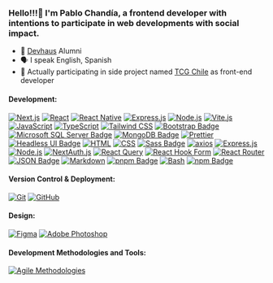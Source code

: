 ### Hello!!!👋 I'm Pablo Chandía, a frontend developer with intentions to participate in web developments with social impact. 

- 🌱 [Devhaus](https://devhausleipzig.de/) Alumni
- 🗣 I speak English, Spanish
- 🎴 Actually participating in side project named [TCG Chile](https://tcgchile.cl) as front-end developer

#### Development:

[![Next.js](https://img.shields.io/badge/Next.js-grey?style=for-the-badge&logo=next.js&logoColor=white)](https://nextjs.org/)
[![React](https://img.shields.io/badge/react-%2320232a.svg?style=for-the-badge&logo=react&logoColor=%2361DAFB)](https://reactjs.org/)
[![React Native](https://img.shields.io/badge/React%20Native-61DAFB?style=for-the-badge&logo=react&logoColor=white)](https://reactnative.dev/)
[![Express.js](https://img.shields.io/badge/express.js-%23404d59.svg?style=for-the-badge&logo=express&logoColor=%2361DAFB)](https://expressjs.com/)
[![Node.js](https://img.shields.io/badge/node.js-6DA55F?style=for-the-badge&logo=node.js&logoColor=white)](https://nodejs.org/)
[![Vite.js](https://img.shields.io/badge/Vite.js-646CFF?style=for-the-badge&logo=vite&logoColor=white)](https://vitejs.dev/)
[![JavaScript](https://img.shields.io/badge/javascript-%23323330.svg?style=for-the-badge&logo=javascript&logoColor=%23F7DF1E)](https://developer.mozilla.org/en-US/docs/Web/JavaScript)
[![TypeScript](https://img.shields.io/badge/TypeScript-007ACC?style=for-the-badge&logo=typescript&logoColor=white)](https://www.typescriptlang.org/)
[![Tailwind CSS](https://img.shields.io/badge/Tailwind%20CSS-%2338B2AC.svg?style=for-the-badge&logo=tailwind-css&logoColor=white)](https://tailwindcss.com/)
[![Bootstrap Badge](https://img.shields.io/badge/Bootstrap-7952B3?logo=bootstrap&logoColor=fff&style=for-the-badge)](https://getbootstrap.com/)
[![Microsoft SQL Server Badge](https://img.shields.io/badge/Microsoft%20SQL%20Server-CC2927?logo=microsoftsqlserver&logoColor=fff&style=for-the-badge)](https://learn.microsoft.com/en-us/sql/?view=sql-server-ver16)
[![MongoDB Badge](https://img.shields.io/badge/MongoDB-47A248?logo=mongodb&logoColor=fff&style=for-the-badge)](https://www.mongodb.com/docs/)
[![Prettier](https://img.shields.io/badge/Prettier-F7B93E?style=for-the-badge&logo=prettier&logoColor=black)](https://prettier.io/)
[![Headless UI Badge](https://img.shields.io/badge/Headless%20UI-66E3FF?logo=headlessui&logoColor=000&style=for-the-badge)](https://headlessui.com/)
[![HTML](https://img.shields.io/badge/HTML-%23E34F26.svg?style=for-the-badge&logo=html5&logoColor=white)](https://developer.mozilla.org/en-US/docs/Web/HTML)
[![CSS](https://img.shields.io/badge/CSS-%231572B6.svg?style=for-the-badge&logo=css3&logoColor=white)](https://developer.mozilla.org/en-US/docs/Web/CSS)
[![Sass Badge](https://img.shields.io/badge/Sass-C69?logo=sass&logoColor=fff&style=for-the-badge)](https://sass-lang.com/)
[![axios](https://img.shields.io/badge/axios-5C63AB?style=for-the-badge&logo=axios&logoColor=white)](https://axios-http.com/)
[![Express.js](https://img.shields.io/badge/express.js-%23404d59.svg?style=for-the-badge&logo=express&logoColor=%2361DAFB)](https://expressjs.com/)
[![Node.js](https://img.shields.io/badge/node.js-6DA55F?style=for-the-badge&logo=node.js&logoColor=white)](https://nodejs.org/)
[![NextAuth.js](https://img.shields.io/badge/NextAuth.js-000000?style=for-the-badge&logo=next.js&logoColor=white)](https://next-auth.js.org/)
[![React Query](https://img.shields.io/badge/React%20Query-000000?style=for-the-badge&logo=react-query&logoColor=61DAFB)](https://react-query.tanstack.com/)
[![React Hook Form](https://img.shields.io/badge/React%20Hook%20Form-61DAFB?style=for-the-badge&logo=react-hook-form&logoColor=white)](https://www.react-hook-form.com)
[![React Router](https://img.shields.io/badge/React%20Router-CA4245?style=for-the-badge&logo=react-router&logoColor=white)](https://reactrouter.com/)
[![JSON Badge](https://img.shields.io/badge/JSON-000?logo=json&logoColor=fff&style=for-the-badge)](https://www.json.org/json-en.html)
[![Markdown](https://img.shields.io/badge/Markdown-grey?style=for-the-badge&logo=markdown&logoColor=white)](https://en.wikipedia.org/wiki/Markdown)
[![pnpm Badge](https://img.shields.io/badge/pnpm-F69220?logo=pnpm&logoColor=fff&style=for-the-badge)](https://pnpm.io)
[![Bash](https://img.shields.io/badge/Bash-grey?style=for-the-badge&logo=gnu-bash&logoColor=white)](https://www.gnu.org/software/bash/)
[![npm Badge](https://img.shields.io/badge/npm-CB3837?logo=npm&logoColor=fff&style=for-the-badge)](https://docs.npmjs.com/)

#### Version Control & Deployment:
[![Git](https://img.shields.io/badge/git-%23F05033.svg?style=for-the-badge&logo=git&logoColor=white)](https://git-scm.com/)
[![GitHub](https://img.shields.io/badge/GitHub-%23181717.svg?style=for-the-badge&logo=github&logoColor=white)](https://github.com/)

#### Design:
[![Figma](https://img.shields.io/badge/figma-%23F24E1E.svg?style=for-the-badge&logo=figma&logoColor=white)](https://www.figma.com/)
[![Adobe Photoshop](https://img.shields.io/badge/adobe%20photoshop-%2331A8FF.svg?style=for-the-badge&logo=adobe%20photoshop&logoColor=white)](https://www.adobe.com/products/photoshop.html)


#### Development Methodologies and Tools:
[![Agile Methodologies](https://img.shields.io/badge/Agile-009639?style=for-the-badge&logo=agile&logoColor=white)](https://en.wikipedia.org/wiki/Agile_software_development) 
